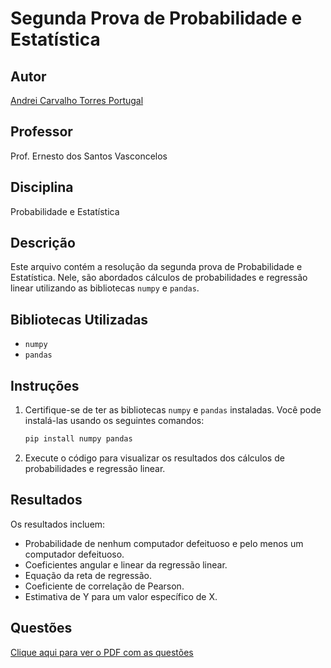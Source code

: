 # Segunda Prova de Probabilidade e Estatística

## Autor
<u>Andrei Carvalho Torres Portugal</u>

## Professor
Prof. Ernesto dos Santos Vasconcelos

## Disciplina
Probabilidade e Estatística

## Descrição
Este arquivo contém a resolução da segunda prova de Probabilidade e Estatística. Nele, são abordados cálculos de probabilidades e regressão linear utilizando as bibliotecas `numpy` e `pandas`.

## Bibliotecas Utilizadas
- `numpy`
- `pandas`

## Instruções
1. Certifique-se de ter as bibliotecas `numpy` e `pandas` instaladas. Você pode instalá-las usando os seguintes comandos:
    ```sh
    pip install numpy pandas
    ```
2. Execute o código para visualizar os resultados dos cálculos de probabilidades e regressão linear.

## Resultados
Os resultados incluem:
- Probabilidade de nenhum computador defeituoso e pelo menos um computador defeituoso.
- Coeficientes angular e linear da regressão linear.
- Equação da reta de regressão.
- Coeficiente de correlação de Pearson.
- Estimativa de Y para um valor específico de X.
## Questões
[Clique aqui para ver o PDF com as questões](./NP2.pdf)